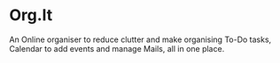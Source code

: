 # Org.It
An Online organiser to reduce clutter and make organising To-Do tasks, Calendar to add events and manage Mails, all in one place.
